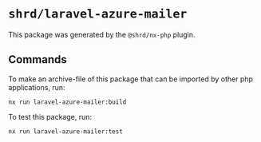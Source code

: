 # `shrd/laravel-azure-mailer`

This package was generated by the `@shrd/nx-php` plugin.

## Commands

To make an archive-file of this package that can be imported by other php applications, run:

```{shell}
nx run laravel-azure-mailer:build
```

To test this package, run:

```{shell}
nx run laravel-azure-mailer:test
```
